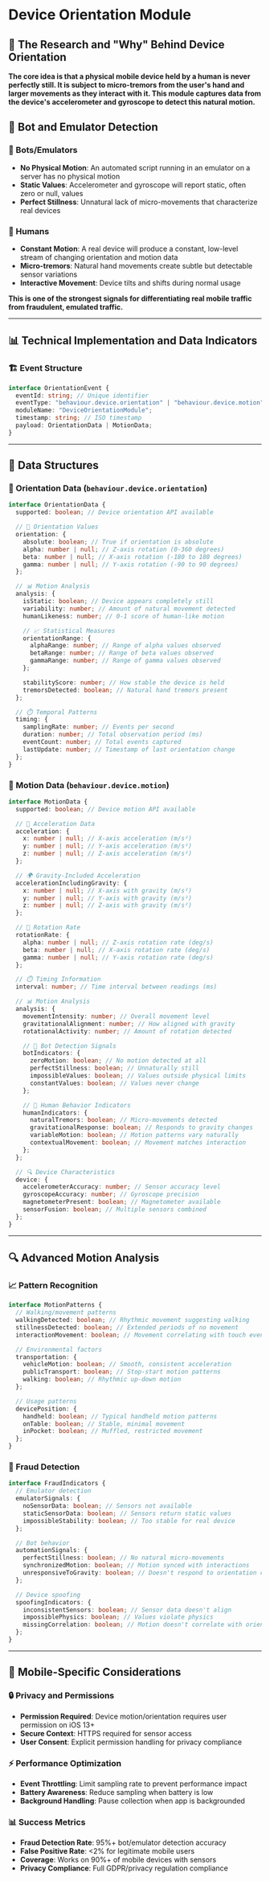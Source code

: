 # Device Orientation Module

## 🔬 The Research and "Why" Behind Device Orientation

**The core idea is that a physical mobile device held by a human is never perfectly still. It is subject to micro-tremors from the user's hand and larger movements as they interact with it. This module captures data from the device's accelerometer and gyroscope to detect this natural motion.**

## 🤖 Bot and Emulator Detection

### 🤖 Bots/Emulators

- **No Physical Motion**: An automated script running in an emulator on a server has no physical motion
- **Static Values**: Accelerometer and gyroscope will report static, often zero or null, values
- **Perfect Stillness**: Unnatural lack of micro-movements that characterize real devices

### 👤 Humans

- **Constant Motion**: A real device will produce a constant, low-level stream of changing orientation and motion data
- **Micro-tremors**: Natural hand movements create subtle but detectable sensor variations
- **Interactive Movement**: Device tilts and shifts during normal usage

**This is one of the strongest signals for differentiating real mobile traffic from fraudulent, emulated traffic.**

---

## 📊 Technical Implementation and Data Indicators

### 🏗️ Event Structure

```typescript
interface OrientationEvent {
  eventId: string; // Unique identifier
  eventType: "behaviour.device.orientation" | "behaviour.device.motion";
  moduleName: "DeviceOrientationModule";
  timestamp: string; // ISO timestamp
  payload: OrientationData | MotionData;
}
```

---

## 🔄 Data Structures

### 🧭 Orientation Data (`behaviour.device.orientation`)

```typescript
interface OrientationData {
  supported: boolean; // Device orientation API available

  // 📐 Orientation Values
  orientation: {
    absolute: boolean; // True if orientation is absolute
    alpha: number | null; // Z-axis rotation (0-360 degrees)
    beta: number | null; // X-axis rotation (-180 to 180 degrees)
    gamma: number | null; // Y-axis rotation (-90 to 90 degrees)
  };

  // 📊 Motion Analysis
  analysis: {
    isStatic: boolean; // Device appears completely still
    variability: number; // Amount of natural movement detected
    humanLikeness: number; // 0-1 score of human-like motion

    // 📈 Statistical Measures
    orientationRange: {
      alphaRange: number; // Range of alpha values observed
      betaRange: number; // Range of beta values observed
      gammaRange: number; // Range of gamma values observed
    };

    stabilityScore: number; // How stable the device is held
    tremorsDetected: boolean; // Natural hand tremors present
  };

  // ⏱️ Temporal Patterns
  timing: {
    samplingRate: number; // Events per second
    duration: number; // Total observation period (ms)
    eventCount: number; // Total events captured
    lastUpdate: number; // Timestamp of last orientation change
  };
}
```

### 🏃 Motion Data (`behaviour.device.motion`)

```typescript
interface MotionData {
  supported: boolean; // Device motion API available

  // 🚀 Acceleration Data
  acceleration: {
    x: number | null; // X-axis acceleration (m/s²)
    y: number | null; // Y-axis acceleration (m/s²)
    z: number | null; // Z-axis acceleration (m/s²)
  };

  // 🌍 Gravity-Included Acceleration
  accelerationIncludingGravity: {
    x: number | null; // X-axis with gravity (m/s²)
    y: number | null; // Y-axis with gravity (m/s²)
    z: number | null; // Z-axis with gravity (m/s²)
  };

  // 🔄 Rotation Rate
  rotationRate: {
    alpha: number | null; // Z-axis rotation rate (deg/s)
    beta: number | null; // X-axis rotation rate (deg/s)
    gamma: number | null; // Y-axis rotation rate (deg/s)
  };

  // ⏱️ Timing Information
  interval: number; // Time interval between readings (ms)

  // 📊 Motion Analysis
  analysis: {
    movementIntensity: number; // Overall movement level
    gravitationalAlignment: number; // How aligned with gravity
    rotationalActivity: number; // Amount of rotation detected

    // 🎯 Bot Detection Signals
    botIndicators: {
      zeroMotion: boolean; // No motion detected at all
      perfectStillness: boolean; // Unnaturally still
      impossibleValues: boolean; // Values outside physical limits
      constantValues: boolean; // Values never change
    };

    // 👤 Human Behavior Indicators
    humanIndicators: {
      naturalTremors: boolean; // Micro-movements detected
      gravitationalResponse: boolean; // Responds to gravity changes
      variableMotion: boolean; // Motion patterns vary naturally
      contextualMovement: boolean; // Movement matches interaction
    };
  };

  // 🔍 Device Characteristics
  device: {
    accelerometerAccuracy: number; // Sensor accuracy level
    gyroscopeAccuracy: number; // Gyroscope precision
    magnetometerPresent: boolean; // Magnetometer available
    sensorFusion: boolean; // Multiple sensors combined
  };
}
```

---

## 🔍 Advanced Motion Analysis

### 📈 Pattern Recognition

```typescript
interface MotionPatterns {
  // Walking/movement patterns
  walkingDetected: boolean; // Rhythmic movement suggesting walking
  stillnessDetected: boolean; // Extended periods of no movement
  interactionMovement: boolean; // Movement correlating with touch events

  // Environmental factors
  transportation: {
    vehicleMotion: boolean; // Smooth, consistent acceleration
    publicTransport: boolean; // Stop-start motion patterns
    walking: boolean; // Rhythmic up-down motion
  };

  // Usage patterns
  devicePosition: {
    handheld: boolean; // Typical handheld motion patterns
    onTable: boolean; // Stable, minimal movement
    inPocket: boolean; // Muffled, restricted movement
  };
}
```

### 🚨 Fraud Detection

```typescript
interface FraudIndicators {
  // Emulator detection
  emulatorSignals: {
    noSensorData: boolean; // Sensors not available
    staticSensorData: boolean; // Sensors return static values
    impossibleStability: boolean; // Too stable for real device
  };

  // Bot behavior
  automationSignals: {
    perfectStillness: boolean; // No natural micro-movements
    synchronizedMotion: boolean; // Motion synced with interactions
    unresponsiveToGravity: boolean; // Doesn't respond to orientation changes
  };

  // Device spoofing
  spoofingIndicators: {
    inconsistentSensors: boolean; // Sensor data doesn't align
    impossiblePhysics: boolean; // Values violate physics
    missingCorrelation: boolean; // Motion doesn't correlate with orientation
  };
}
```

---

## 📱 Mobile-Specific Considerations

### 🔒 Privacy and Permissions

- **Permission Required**: Device motion/orientation requires user permission on iOS 13+
- **Secure Context**: HTTPS required for sensor access
- **User Consent**: Explicit permission handling for privacy compliance

### ⚡ Performance Optimization

- **Event Throttling**: Limit sampling rate to prevent performance impact
- **Battery Awareness**: Reduce sampling when battery is low
- **Background Handling**: Pause collection when app is backgrounded

### 📊 Success Metrics

- **Fraud Detection Rate**: 95%+ bot/emulator detection accuracy
- **False Positive Rate**: <2% for legitimate mobile users
- **Coverage**: Works on 90%+ of mobile devices with sensors
- **Privacy Compliance**: Full GDPR/privacy regulation compliance
